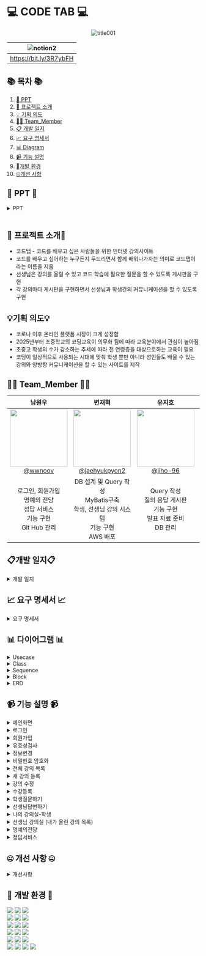 #  💻 CODE TAB 💻


<!--![256컬러](https://github.com/NovTeamProject/Team_Project/assets/145524959/3298851f-7534-4304-99b3-55106605b887)-->
<div align="center">

 ![title001](https://github.com/NovTeamProject/Team_Project/assets/145963611/c9aa4e57-dd0e-456a-8631-ace01e80288e)





| **![notion2](https://github.com/NovTeamProject/Team_Project/assets/145963611/8e1e720e-e202-4ad8-9767-0befe6dcf529)** |
| :------: |
|  https://bit.ly/3R7ybFH |

</div>

## 📚 목차 📚

01. [📂 PPT](#-PPT-)
02. [📖 프로젝트 소개](#-프로젝트-소개)
03. [💡 기획 의도](#기획-의도)
04. [🙋‍♀️ Team_Member](#%EF%B8%8F-team_member-%EF%B8%8F)
05. [📋 개발 일지](#개발-일지)
06. [📈  요구 명세서](#-요구-명세서-)
07. [📊 Diagram](#-다이어그램-)
08. [📹 기능 설명](#-기능-설명-)
09. [🔨개발 환경](#-개발-환경-)
10. [🤐개선 사항](#-개선-사항-)


## 📂 PPT 📂



<details><summary>PPT</summary>     

### [PPT링크](https://www.canva.com/design/DAF1bF8O3K4/o3hvGmrF9Yobsmu2Vh_Nzg/view?utm_content=DA[…]3K4&utm_campaign=designshare&utm_medium=link&utm_source=editor)
       
<div align="center">          

| **![1](https://github.com/NovTeamProject/Team_Project/assets/145524959/48aeac2a-f3ba-4cc4-92b7-3abfe5b2b07f)** | **![2](https://github.com/NovTeamProject/Team_Project/assets/145524959/99c3afa6-9296-4f72-8e71-aa9c18b49b46)** |
| :------: |  :------: |
|  ![3](https://github.com/NovTeamProject/Team_Project/assets/145524959/c5cca349-5b02-4beb-b3e5-0bec8168e3cf) | ![4](https://github.com/NovTeamProject/Team_Project/assets/145524959/51548346-94c7-42ab-879c-f54e58726b04) |
| ![5](https://github.com/NovTeamProject/Team_Project/assets/145524959/fabfac83-ca73-45e9-af1a-cfd44ad06325) | ![6](https://github.com/NovTeamProject/Team_Project/assets/145524959/de6daaea-7c34-4d9c-9a01-a0d7c1aeab0a)  |
|  ![7](https://github.com/NovTeamProject/Team_Project/assets/145524959/39a6c918-5a80-4e1c-a2e7-639d1063425b) |  ![8](https://github.com/NovTeamProject/Team_Project/assets/145524959/3f27d306-3381-4827-bcb9-1944f5243037)  |
|  ![9](https://github.com/NovTeamProject/Team_Project/assets/145524959/9ec61b5c-94d3-491b-b0d0-70329a6684d8)  |  ![10](https://github.com/NovTeamProject/Team_Project/assets/145524959/34c87fb2-5b27-4b9b-8c93-cc0ec8f5c003) |  
| ![11](https://github.com/NovTeamProject/Team_Project/assets/145524959/b038f427-4b26-4dc2-bfad-0f8dec993e39)  | ![12](https://github.com/NovTeamProject/Team_Project/assets/145524959/4cf2135c-5c42-4a97-8db6-9dfebd6031d1)  |
| ![13](https://github.com/NovTeamProject/Team_Project/assets/145524959/87bed763-162a-4262-8e63-d72ba2b28134) |  ![14](https://github.com/NovTeamProject/Team_Project/assets/145524959/0eb4ca61-5108-4f14-afc1-0cafd04fb108)  |
| ![15](https://github.com/NovTeamProject/Team_Project/assets/145524959/b8d941f0-2000-49e0-8689-5a6b6808ffd3) |  ![16](https://github.com/NovTeamProject/Team_Project/assets/145524959/0ba7ae6f-ff8e-41b4-81f7-3fea5ab57774)  |
| ![17](https://github.com/NovTeamProject/Team_Project/assets/145524959/9b7c4f8e-73b3-4434-8ec7-cf39c3489e1c) |  ![18](https://github.com/NovTeamProject/Team_Project/assets/145524959/4dd7eebf-b04c-4c3b-9636-5bd820c1fdbf)  |
| ![19](https://github.com/NovTeamProject/Team_Project/assets/145524959/5fc78ea9-fef1-41ca-9654-d0c4a936cf23) |  ![20](https://github.com/NovTeamProject/Team_Project/assets/145524959/986255d9-eb93-41a6-819d-77e1514057ee)  |
| ![21](https://github.com/NovTeamProject/Team_Project/assets/145524959/ad06925b-9563-4dde-9eb6-e17ac648c4f2) |  ![22](https://github.com/NovTeamProject/Team_Project/assets/145524959/f83dc490-7abf-484f-a9b5-a7495089861f)  |
| ![23](https://github.com/NovTeamProject/Team_Project/assets/145524959/f0f7fbdf-9a7b-4a61-9dd0-8a401ad89400)  | ![24](https://github.com/NovTeamProject/Team_Project/assets/145524959/1a1d22fe-17db-409e-aabb-3d3afec3199d)  |
| ![25](https://github.com/NovTeamProject/Team_Project/assets/145524959/f5553253-112b-4f8a-a182-f9ced0b8cdc7) | ![26](https://github.com/NovTeamProject/Team_Project/assets/145524959/1938033e-0a16-4b1d-aff3-27e4bac7e262)  |
| ![27](https://github.com/NovTeamProject/Team_Project/assets/145524959/4feb532e-1845-4d2c-b336-d95efc60d7e9) | ![28](https://github.com/NovTeamProject/Team_Project/assets/145524959/5d3ea8b6-391d-4e87-b222-76e453861e97)  |
|  ![29](https://github.com/NovTeamProject/Team_Project/assets/145524959/bb4e118c-7c50-401c-85c1-3bcfdd91daed)  | ![30](https://github.com/NovTeamProject/Team_Project/assets/145524959/dfe02839-85d8-4b1d-b8cf-eb233de681cf)  |
|  ![31](https://github.com/NovTeamProject/Team_Project/assets/145524959/aed8b835-592d-48b0-84f4-71d4008c52e7)  |  ![32](https://github.com/NovTeamProject/Team_Project/assets/145524959/51a3f0ce-5882-49e8-89c9-37616d797c18)  |
|  ![33](https://github.com/NovTeamProject/Team_Project/assets/145524959/5e741260-768e-430c-ad68-0adc846b658a)  |  ![35](https://github.com/NovTeamProject/Team_Project/assets/145524959/972d51e1-51d0-48ed-bfb7-dc076e2c0acf)   |

</div>            
</details>            
      
## 📖 프로젝트 소개📖

- 코드탭 - 코드를 배우고 싶은 사람들을 위한 인터넷 강의사이트
- 코드를 배우고 싶어하는 누구든지 두드리면서 함께 배워나가자는 의미로 코드탭이라는 이름을 지음
- 선생님은 강의를 올릴 수 있고 코드 학습에 필요한 질문을 할 수 있도록 게시판을 구현
- 각 강의마다 게시판을 구현하면서 선생님과 학생간의 커뮤니케이션을 할 수 있도록 구현

## 💡기획 의도💡

- 코로나 이후 온라인 플랫폼 시장이 크게 성장함
- 2025년부터 초중학교의 코딩교육이 의무화 됨에 따라 교육분야에서 관심이 높아짐
- 초중고 학생의 수가 감소하는 추세에 따라 전 연령층을 대상으로하는 교육이 필요
- 코딩이 일상적으로 사용되는 시대에 맞춰 학생 뿐만 아니라 성인들도 배울 수 있는 강의와 양방향 커뮤니케이션을 할 수 있는 사이트를 제작

## 🙋‍♀️ Team_Member 🙋‍♀️

<div align="center">

| **남원우** | **변재혁** | **유지호** | **차소영** |
| :------: |  :------: | :------: | :------: | 
| [<img src="https://avatars.githubusercontent.com/u/145524959?v=4" height=150 width=150> <br/> @wwnoov](https://github.com/wwnoov) | [<img src="https://avatars.githubusercontent.com/u/145942491?v=4" height=150 width=150> <br/> @jaehyukpyon2](https://github.com/jaehyukpyon2) | [<img src="https://avatars.githubusercontent.com/u/145963790?v=4" height=150 width=150> <br/> @jiho-96](https://github.com/jiho-96) | [<img src="https://avatars.githubusercontent.com/u/145963611?v=4" height=150 width=150> <br/> @Eumnya415](https://github.com/Eumnya415) |
| 로그인, 회원가입<br>명예의 전당<br>정답 서비스<br>기능 구현<br>Git Hub 관리 | DB 설계 및 Query 작성 <br> MyBatis구축 <br> 학생, 선생님 강의 시스템 <br> 기능 구현 <br> AWS 배포 |  Query 작성<br> 질의 응답 게시판<br>기능 구현<br>발표 자료 준비<br>DB 관리 | 나의 강의실<br> 강의 상세 페이지<br> 기능 구현<br>웹 디자인 설계 <br>노션 관리 <br>| 

</div>


## 📋개발 일지📋
<details><summary>개발 일지</summary>
   
![image](https://github.com/NovTeamProject/Team_Project/assets/145524959/98c68f24-d8dd-4d63-bfeb-3aaac34fad82)

</details>

## 📈 요구 명세서 📈

<details><summary>요구 명세서</summary>
      
![2023-12-08 09 36 26](https://github.com/NovTeamProject/Team_Project/assets/145963611/e8ec2fb7-9680-4603-8470-39389275448c)

      
</details>
  

## 📊 다이어그램 📊

<details><summary>Usecase</summary>
      
![스크린샷 2023-12-06 142455](https://github.com/NovTeamProject/Team_Project/assets/145963611/b943fdb3-2e12-4aae-b0c6-42545e25c6d7)

</details>

<details><summary>Class</summary>

![클래스다이어그램](https://github.com/NovTeamProject/Team_Project/assets/145524959/486e1e58-677c-4171-bd4d-27857887b0fd)


</details>

<details><summary>Sequence</summary>
<br/>

1. 비회원 시퀀스 다이어그램    
![비회원시퀀스](https://github.com/NovTeamProject/Team_Project/assets/145524959/166fdbd3-ce41-4a98-a44a-37714a465a3b)



2. 학생 시퀀스 다이어그램   
![학생시퀀스](https://github.com/NovTeamProject/Team_Project/assets/145524959/596656a8-3a36-4a63-9c6c-ed9efab58222)



3. 선생님 시퀀스 다이어그램        
![선생님시퀀스](https://github.com/NovTeamProject/Team_Project/assets/145524959/b96161d2-32fb-4485-abb9-c58a20d3cb7a)


</details>



<details><summary>Block</summary>

![image](https://github.com/NovTeamProject/Team_Project/assets/145963790/9d167256-abeb-4056-8f2b-1515affe0681)


    
</details>

<details><summary>ERD</summary>
      
![image](https://github.com/NovTeamProject/Team_Project/assets/145963790/28ea304e-af0e-4809-ad74-59fd76712b97)

    
</details>

## 📹 기능 설명 📹


<details><summary>메인화면</summary>
<br/>

https://github.com/NovTeamProject/Team_Project/assets/145524959/506a9e4e-71b8-4072-8a95-cd954fea215e


</details>

<details><summary>로그인</summary>
<br/>

https://github.com/NovTeamProject/Team_Project/assets/145524959/c26d468e-2da1-4310-8325-a83cff4bba20

### [로그인 Code](https://github.com/NovTeamProject/Team_Project/blob/c431c8cf1b65235d922cd6ea7fdba3a699816c18/src/main/java/com/example/team_project/teacher/controller/TeacherJoinController.java#L25C5-L59C2)

### [주소API Code](https://github.com/NovTeamProject/Team_Project/blob/c431c8cf1b65235d922cd6ea7fdba3a699816c18/src/main/webapp/membership/views/joinTeacher.jsp#L119C1-L178C10)

</details>

<details><summary>회원가입</summary>
<br/>

https://github.com/NovTeamProject/Team_Project/assets/145524959/3dc13eac-2342-4cbe-bf40-672a653f5e30

https://github.com/NovTeamProject/Team_Project/assets/145524959/21eaa843-b469-44ba-9011-04a819514617

### [회원가입 Code](https://github.com/NovTeamProject/Team_Project/blob/c431c8cf1b65235d922cd6ea7fdba3a699816c18/src/main/java/com/example/team_project/teacher/controller/TeacherJoinController.java#L25C5-L59C2)    

</details>

<details><summary>유효성검사</summary>
<br/>

https://github.com/NovTeamProject/Team_Project/assets/145524959/ae0d3691-afdd-4798-9d94-a9a362915f9f

### [유효성검사 Code](https://github.com/NovTeamProject/Team_Project/blob/c431c8cf1b65235d922cd6ea7fdba3a699816c18/src/main/webapp/membership/views/joinTeacher.jsp#L46C1-L117C6)

</details>

<details><summary>정보변경</summary>
<br/>

https://github.com/NovTeamProject/Team_Project/assets/145524959/0a4d58d7-c5ef-4201-89a1-61c36856afb1
    
### [정보변경 Code](https://github.com/NovTeamProject/Team_Project/blob/c431c8cf1b65235d922cd6ea7fdba3a699816c18/src/main/java/com/example/team_project/teacher/controller/TeacherEditController.java#L28C1-L51C41)      
</details>

<details><summary>비밀번호 암호화</summary>
<br/>

![image](https://github.com/NovTeamProject/Team_Project/assets/145524959/8412591f-cf2b-4b8a-8990-33994af9a71e)

    
### [암호화 Code](https://github.com/NovTeamProject/Team_Project/blob/1efd4c1a62baa5839587f4be174ccc67b2e7eafb/src/main/java/com/example/team_project/utils/Encrypt.java#L9C4-L26C6)    
</details>


<details><summary>전체 강의 목록</summary>
<br/>

https://github.com/NovTeamProject/Team_Project/assets/145524959/eb04da5a-d46a-49a4-a73e-0c3cc6ce450c

### [Code](#)
</details>

<details><summary>새 강의 등록</summary>
<br/>

https://github.com/NovTeamProject/Team_Project/assets/145524959/ac8f624a-e0ff-43dd-9fb1-c0bf3e3fa9d5

### [Code](#)
</details>

<details><summary>강의 수정</summary>
<br/>

https://github.com/NovTeamProject/Team_Project/assets/145524959/1b4ab9ad-60c6-43b6-9069-0e7b389a42e1

### [Code](#)
</details>

<details><summary>수강등록</summary>
<br/>

https://github.com/NovTeamProject/Team_Project/assets/145524959/89bf72f1-320b-4336-9b3f-fb34bacff7e3

### [Code](#)
</details>

<details><summary>학생질문하기</summary>
<br/>

https://github.com/NovTeamProject/Team_Project/assets/145524959/be9b279a-62fd-4381-96fa-5c8ffc48739d

https://github.com/NovTeamProject/Team_Project/assets/145524959/b1f5ed85-95c9-457a-be3a-59a0fdcad3dc

### [Controller](https://github.com/NovTeamProject/Team_Project/blob/22f54acaaad585f495930f0e74eb2704d1bea297/src/main/java/com/example/team_project/board/controller/WriteController.java#L29C6-L47C1)
### [DAO](https://github.com/NovTeamProject/Team_Project/blob/22f54acaaad585f495930f0e74eb2704d1bea297/src/main/java/com/example/team_project/board/dao/BoardDAO.java#L29C1-L41C6)
### [View](https://github.com/NovTeamProject/Team_Project/blob/22f54acaaad585f495930f0e74eb2704d1bea297/src/main/webapp/board/Write.jsp#L39C12-L55C87)
</details>

<details><summary>선생님답변하기</summary>
<br/>

https://github.com/NovTeamProject/Team_Project/assets/145524959/7aad637d-e790-4d20-b3ca-e905b4fa1830

### [Controller](https://github.com/NovTeamProject/Team_Project/blob/22f54acaaad585f495930f0e74eb2704d1bea297/src/main/java/com/example/team_project/comment/controller/CommentController.java#L38C9-L47C59)  
### [DAO](https://github.com/NovTeamProject/Team_Project/blob/22f54acaaad585f495930f0e74eb2704d1bea297/src/main/java/com/example/team_project/comment/dao/CommentDAO.java#L23C1-L35C6)
### [View](https://github.com/NovTeamProject/Team_Project/blob/22f54acaaad585f495930f0e74eb2704d1bea297/src/main/webapp/board/View.jsp#L102C32-L108C45)
</details>

<details><summary>나의 강의실-학생</summary>
<br/>

https://github.com/NovTeamProject/Team_Project/assets/145524959/00faefff-f91a-4f37-a2a7-fb8f2d493159

https://github.com/NovTeamProject/Team_Project/assets/145963611/757078d8-211d-4241-996a-8fb15cf3aff6

### [Controller](https://github.com/NovTeamProject/Team_Project/blob/5150f94280872456f8426fbbfa5bcaf5ff2722b1/src/main/java/com/example/team_project/student/controller/StudentMyClassController.java#L19-L68)
### [DAO](https://github.com/NovTeamProject/Team_Project/blob/5dfc9762cb3ee584199fb8d333a6cec18c902a81/src/main/java/com/example/team_project/class_gangui/dao/ClassDAO.java#L171C5-L293C6)
### [View(강의 목록)](https://github.com/NovTeamProject/Team_Project/blob/5dfc9762cb3ee584199fb8d333a6cec18c902a81/src/main/webapp/myClass/views/myClassList.jsp#L32C1-L82C11)
### [View(강의 상세 페이지)](https://github.com/NovTeamProject/Team_Project/blob/fabd044075c986aba53158123e5f499889edb03d/src/main/webapp/student/views/studentClassDetail.jsp#L29C1-L96C19)
</details>

<details><summary>선생님 강의실 (내가 올린 강의 목록)</summary>
<br/>

https://github.com/NovTeamProject/Team_Project/assets/145524959/e4a82356-c569-4784-9a74-b2597c4e31e5

### [선생님 강의실 Code]()
</details>

<details><summary>명예의전당</summary>
<br/>

https://github.com/NovTeamProject/Team_Project/assets/145524959/36ee0f3e-2062-4ed5-adec-0785f29e274a

### [명예의전당 Code](https://github.com/NovTeamProject/Team_Project/blob/c431c8cf1b65235d922cd6ea7fdba3a699816c18/src/main/resources/mybatis/mapperxml/class_gangui/ClassMapper.xml#L125C1-L136C14)      
</details>

<details><summary>정답서비스</summary>
<br/>
      
https://github.com/NovTeamProject/Team_Project/assets/145524959/44ee29cc-996b-4bdf-9ed6-1818ae39bbc8

### [정답서비스 Code](https://github.com/NovTeamProject/Team_Project/blob/c431c8cf1b65235d922cd6ea7fdba3a699816c18/src/main/java/com/example/team_project/exam/controller/ExamController.java#L32C1-L40C6)
</details>

## 🤐 개선 사항 🤐

<details><summary>개선사항</summary>
<br/>
 
1. 유효성 검사 (프론트, 백 동일하게 적용)
2. 보안
3. 문서화 (한 사람이 한 것 처럼 → 코딩)
4. 성능 (데이터 문자 → 숫자 / sort X → Index)
5. select * 를 사용하지 말 것 → 필드명을 명확히 할 것
6. 오류 시 쿼리가 보이는 것 문제 해결
7. 상호 개발에 대해서 직접 확인할 것
8. 모바일 지원 (Grid, Flex)
9. 사용 이력 남도록 하기 (동영상 시청 기록)
10. 반응형 웹 보완 (마우스 호버 효과가 화면 줄이면 제대로 작동 안하는 현상..)

</details>

## 🔨 개발 환경 🔨
<div>
<img src="https://img.shields.io/badge/JAVA-C01818?style=flat-square&logo=coffeescript&logoColor=white" />
<img src="https://img.shields.io/badge/HTML5-E34F26?style=flat-square&logo=HTML5&logoColor=fff"/>
<img src="https://img.shields.io/badge/JavaScript-F7DF1E?style=flat-square&logo=JavaScript&logoColor=000"/>
     
<br>
<img src="https://img.shields.io/badge/bootstrap-7952B3?style=flat&logo=bootstrap&logoColor=white"/>
<img src="https://img.shields.io/badge/jquery-0769AD?style=flat&logo=jquery&logoColor=white"/>
<img src="https://img.shields.io/badge/CSS3-1572B6?style=flat-square&logo=CSS3&logoColor=fff"/>
<br>

<img src="https://img.shields.io/badge/MySQL-4479A1?style=flat&logo=MySQL&logoColor=white" />
<img src="https://img.shields.io/badge/MariaDB-003545?style=flat&logo=MariaDB&logoColor=white" />
<img src="https://img.shields.io/badge/Mybatis-000000?style=flat&logo=Fluentd&logoColor=white"/>
<br>
<img src="https://img.shields.io/badge/IntelliJ-000000?style=flat-square&logo=intellijidea&logoColor=white" />
<img src="https://img.shields.io/badge/bitly-EE6123?style=flat-square&logo=bitly&logoColor=blue" />  
<img src="https://img.shields.io/badge/StarUML-E25A1C?style=flat-square&logo=apachespark&logoColor=white" />
<br>
<img src="https://img.shields.io/badge/Slack-4A154B?style=flat-square&logo=slack&logoColor=white" />
<img src="https://img.shields.io/badge/notion-000000?style=flat-square&logo=notion&logoColor=blue" />  

<img src="https://img.shields.io/badge/amazonaws-232F3E?style=flat-square&logo=amazonaws&logoColor=blue" />
<br>
<img src="https://img.shields.io/badge/GitHub-181717?style=flat-square&logo=GitHub&logoColor=white" />
<img src="https://img.shields.io/badge/Git-F05032?style=flat-square&logo=git&logoColor=white" />
<img src="https://img.shields.io/badge/Sourcetree-0052CC?style=flat-square&logo=Sourcetree&logoColor=blue" />
<img src="https://img.shields.io/badge/gitkraken-179287?style=flat-square&logo=gitkraken&logoColor=white">
</div>



